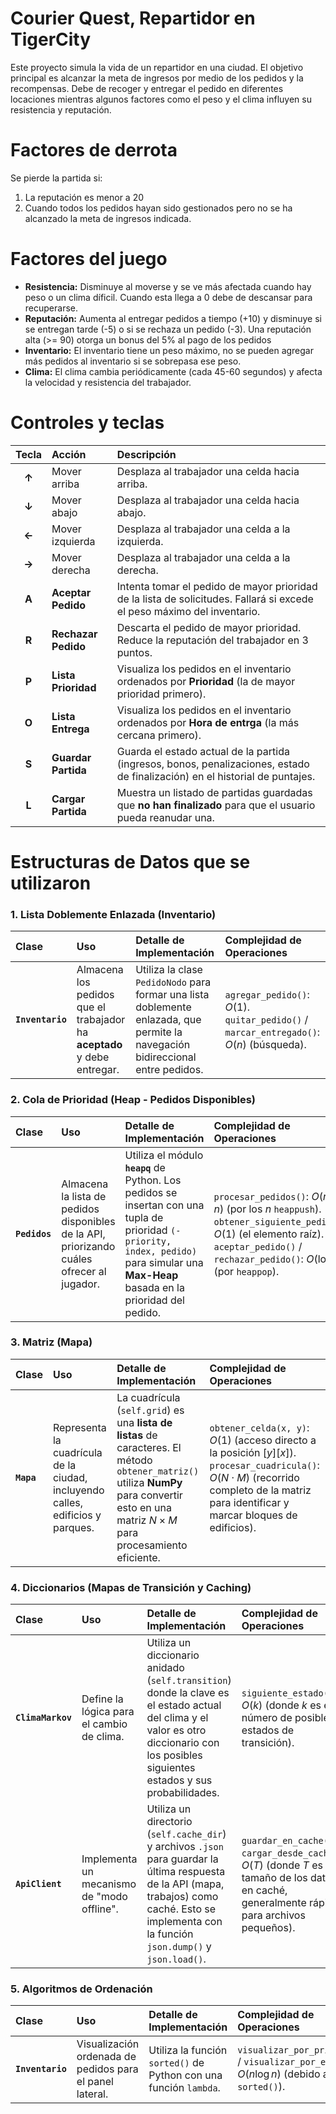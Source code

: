 # Courier Quest, Repartidor en TigerCity
Este proyecto simula la vida de un repartidor en una ciudad. El objetivo principal es alcanzar la meta de ingresos por medio de los pedidos y la recompensas. Debe de recoger y entregar el pedido en diferentes locaciones mientras algunos factores como el peso y el clima influyen su resistencia y reputación. 

# Factores de derrota 
Se pierde la partida si:
1. La reputación es menor a 20
2. Cuando todos los pedidos hayan sido gestionados pero no se ha alcanzado la meta de ingresos indicada. 

# Factores del juego
- **Resistencia:** Disminuye al moverse y se ve más afectada cuando hay peso o un clima díficil. Cuando esta llega a 0 debe de descansar para recuperarse.
- **Reputación:** Aumenta al entregar pedidos a tiempo (+10) y disminuye si se entregan tarde (-5) o si se rechaza un pedido (-3). Una reputación alta (>= 90) otorga un bonus del 5% al pago de los pedidos 
- **Inventario:** El inventario tiene un peso máximo, no se pueden agregar más pedidos al inventario si se sobrepasa ese peso. 
- **Clima:** El clima cambia periódicamente (cada 45-60 segundos) y afecta la velocidad y resistencia del trabajador.

# Controles y teclas
| Tecla | Acción               | Descripción |
| :---: | :---                 | :--- |
| **↑** | Mover arriba         | Desplaza al trabajador una celda hacia arriba.                                                                               |
| **↓** | Mover abajo          | Desplaza al trabajador una celda hacia abajo.                                                                                |
| **←** | Mover izquierda      | Desplaza al trabajador una celda a la izquierda.                                                                             |
| **→** | Mover derecha        | Desplaza al trabajador una celda a la derecha.                                                                               |
| **A** | **Aceptar Pedido**   | Intenta tomar el pedido de mayor prioridad de la lista de solicitudes. Fallará si excede el peso máximo del inventario.      |
| **R** | **Rechazar Pedido**  | Descarta el pedido de mayor prioridad. Reduce la reputación del trabajador en 3 puntos.                                      |
| **P** | **Lista Prioridad**  | Visualiza los pedidos en el inventario ordenados por **Prioridad** (la de mayor prioridad primero).                          |
| **O** | **Lista Entrega**    | Visualiza los pedidos en el inventario ordenados por **Hora de entrga** (la más cercana primero).                            |
| **S** | **Guardar Partida**  | Guarda el estado actual de la partida (ingresos, bonos, penalizaciones, estado de finalización) en el historial de puntajes. |
| **L** | **Cargar Partida**   | Muestra un listado de partidas guardadas que **no han finalizado** para que el usuario pueda reanudar una.                   |


# Estructuras de Datos que se utilizaron
### 1. Lista Doblemente Enlazada (Inventario)

| Clase | Uso | Detalle de Implementación | Complejidad de Operaciones |
| :--- | :--- | :--- | :--- |
| **`Inventario`** | Almacena los pedidos que el trabajador ha **aceptado** y debe entregar. | Utiliza la clase `PedidoNodo` para formar una lista doblemente enlazada, que permite la navegación bidireccional entre pedidos. | `agregar_pedido()`: $O(1)$. `quitar_pedido()` / `marcar_entregado()`: $O(n)$ (búsqueda). |

### 2. Cola de Prioridad (Heap - Pedidos Disponibles)

| Clase | Uso | Detalle de Implementación | Complejidad de Operaciones |
| :--- | :--- | :--- | :--- |
| **`Pedidos`** | Almacena la lista de pedidos disponibles de la API, priorizando cuáles ofrecer al jugador. | Utiliza el módulo **`heapq`** de Python. Los pedidos se insertan con una tupla de prioridad `(-priority, index, pedido)` para simular una **Max-Heap** basada en la prioridad del pedido. | `procesar_pedidos()`: $O(n \log n)$ (por los $n$ `heappush`). `obtener_siguiente_pedido()`: $O(1)$ (el elemento raíz). `aceptar_pedido()` / `rechazar_pedido()`: $O(\log n)$ (por `heappop`). |

### 3. Matriz (Mapa)

| Clase | Uso | Detalle de Implementación | Complejidad de Operaciones |
| :--- | :--- | :--- | :--- |
| **`Mapa`** | Representa la cuadrícula de la ciudad, incluyendo calles, edificios y parques. | La cuadrícula (`self.grid`) es una **lista de listas** de caracteres. El método `obtener_matriz()` utiliza **NumPy** para convertir esto en una matriz $N \times M$ para procesamiento eficiente. | `obtener_celda(x, y)`: $O(1)$ (acceso directo a la posición $[y][x]$). `procesar_cuadricula()`: $O(N \cdot M)$ (recorrido completo de la matriz para identificar y marcar bloques de edificios). |

### 4. Diccionarios (Mapas de Transición y Caching)

| Clase | Uso | Detalle de Implementación | Complejidad de Operaciones |
| :--- | :--- | :--- | :--- |
| **`ClimaMarkov`** | Define la lógica para el cambio de clima. | Utiliza un diccionario anidado (`self.transition`) donde la clave es el estado actual del clima y el valor es otro diccionario con los posibles siguientes estados y sus probabilidades. | `siguiente_estado()`: $O(k)$ (donde $k$ es el número de posibles estados de transición). |
| **`ApiClient`** | Implementa un mecanismo de "modo offline". | Utiliza un directorio (`self.cache_dir`) y archivos `.json` para guardar la última respuesta de la API (mapa, trabajos) como caché. Esto se implementa con la función `json.dump()` y `json.load()`. | `guardar_en_cache()` / `cargar_desde_cache()`: $O(T)$ (donde $T$ es el tamaño de los datos en caché, generalmente rápido para archivos pequeños). |

### 5. Algoritmos de Ordenación

| Clase | Uso | Detalle de Implementación | Complejidad de Operaciones |
| :--- | :--- | :--- | :--- |
| **`Inventario`** | Visualización ordenada de pedidos para el panel lateral. | Utiliza la función `sorted()` de Python con una función `lambda`. | `visualizar_por_prioridad()` / `visualizar_por_entrega()`: $O(n \log n)$ (debido al uso de `sorted()`). |

